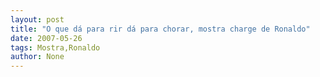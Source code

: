 ```yaml
---
layout: post
title: "O que dá para rir dá para chorar, mostra charge de Ronaldo"
date: 2007-05-26
tags: Mostra,Ronaldo
author: None
---
```

 